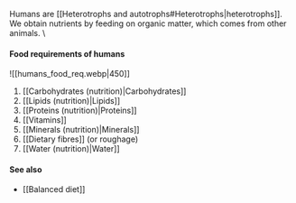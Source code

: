 Humans are [[Heterotrophs and autotrophs#Heterotrophs|heterotrophs]]. We obtain nutrients by feeding on organic matter, which comes from other animals.
\
#### Food requirements of humans
![[humans_food_req.webp|450]]
1. [[Carbohydrates (nutrition)|Carbohydrates]]
2. [[Lipids (nutrition)|Lipids]]
3. [[Proteins (nutrition)|Proteins]]
4. [[Vitamins]]
5. [[Minerals (nutrition)|Minerals]]
6. [[Dietary fibres]] (or roughage)
7. [[Water (nutrition)|Water]]

#### See also
- [[Balanced diet]]
